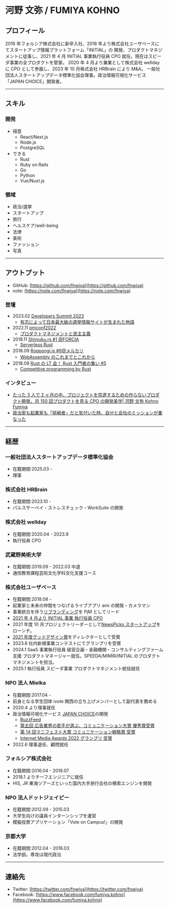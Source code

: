 # 河野 文弥 / FUMIYA KOHNO

## プロフィール

2016 年フォルシア株式会社に新卒入社、2018 年より株式会社ユーザベースにてスタートアップ情報プラットフォーム「INITIAL」の 開発、プロダクトマネジメントに従事し、2021 年 4 月 INITIAL 事業執行役員 CPO 就任。現在はスピーダ事業の全プロダクトを管掌。 2020 年 4 月より兼業として株式会社 wellday に CPO として参画し、2023 年 10 月株式会社 HRBrain により M&A。
一般社団法人スタートアップデータ標準化協会理事。政治情報可視化サービス「JAPAN CHOICE」開発者。

---

## スキル

### 開発

- 得意
  - React/Next.js
  - Node.js
  - PostgreSQL
- できる
  - Rust
  - Ruby on Rails
  - Go
  - Python
  - Vue/Nuxt.js

### 領域

- 政治/選挙
- スタートアップ
- 旅行
- ヘルスケア/well-being
- 法律
- 美術
- ファッション
- 写真

---

## アウトプット

- GitHub: [https://github.com/fnwiya](https://github.com/fnwiya)
- note: [https://note.com/fnwiya](https://note.com/fnwiya)

### 登壇

- 2023.02 [Developers Summit 2023](https://event.shoeisha.jp/devsumi/20230209/session/4178)
  - [有志によって日本最大級の選挙情報サイトが生まれた物語](https://docs.google.com/presentation/d/1CrpdaUslHJ04H6h89MnE6uIknmeinmzup6GvvLNpqAE/edit?usp=sharing)
- 2022.11 [pmconf2022](https://2022.pmconf.jp/session/NXN1Du4s)
  - [プロダクトマネジメントと民主主義](https://speakerdeck.com/fnwiya/20221102-pmconf-b1-hurotakutomanesimentotomin-zhu-zhu-yi)
- 2018.11 [Shinjuku.rs #1 @FORCIA](https://forcia.connpass.com/event/105485/)
  - [Serverless Rust](https://speakerdeck.com/fnwiya/serverless-rust)
- 2018.09 [Roppongi.js #6@メルカリ](https://roppongi-js.connpass.com/event/98983/)
  - [WebAssembly のこれまでとこれから](https://speakerdeck.com/fnwiya/webassembly-future)
- 2018.09 [Rust の LT 会！ Rust 入門者の集い #5](https://rust.connpass.com/event/92821/)
  - [Competitive programming by Rust](https://speakerdeck.com/fnwiya/competitive-programming-by-rust)

### インタビュー

- [たった 3 人で 2 ヶ月の中、プロジェクトを完遂するための作らないプロダクト開発。月 150 回プロダクトを見る CPO の開発美学| 河野 文弥 Kohno Fumiya](https://note.com/boulder2019/n/ndf7f7413fb69)
- [政治家も起業家も「挑戦者」だと気付いた時、自分と会社のミッションが重なった](https://www.wantedly.com/companies/uzabase-inc/post_articles/182190)

---

## 経歴

### 一般社団法人スタートアップデータ標準化協会

- 在籍期間:2025.03 -
- 理事

### 株式会社 HRBrain

- 在籍期間:2023.10 -
- パルスサーベイ・ストレスチェック・WorkSuite の開発

### 株式会社 wellday

- 在籍期間:2020.04 - 2023.9
- 執行役員 CPO

### 武蔵野美術大学

- 在籍期間:2019.09 - 2022.03 中退
- 通信教育課程芸術文化学科文化支援コース

### 株式会社ユーザベース

- 在籍期間:2018.08 -
- 起業家と未来の仲間をつなげるライブアプリ ami の開発・カメラマン
- 事業統合を伴う[リブランディング](https://www.uzabase.com/jp/news/initial-release/)を PjM としてリード
- [2021 年 4 月より INITIAL 事業 執行役員 CPO](https://www.uzabase.com/jp/news/uzabase-forcas-initial-new-leaders/)
- 2021 年度 10 月プロジェクトリーダーとして[NewsPicks スタートアップ](https://www.uzabase.com/jp/news/newspicksstartup/)をローンチ。
- [2021 年度グッドデザイン賞](https://www.uzabase.com/jp/news/initial-gooddesign-award-2021/)をディレクターとして受賞
- 2023.8 社内新規事業コンテストにてグランプリを受賞
- 2024.1 SaaS 事業執行役員 経営企画・金融機関・コンサルティングファーム支援 プロダクトマネージャー就任。SPEEDA/MIMIR/INITIAL のプロダクトマネジメントを担当。
- 2025.1 執行役員 スピーダ事業 プロダクトマネジメント統括就任

### NPO 法人 Mielka

- 在籍期間:2017.04 -
- 前身となる学生団体 ivote 関西の立ち上げメンバーとして副代表を務める
- 2020.4 より理事就任
- 政治情報可視化サービス [JAPAN CHOICE](http://japanchoice.jp/)の開発
  - [BuzzFeed](https://www.buzzfeed.com/jp/harunayamazaki/japan-choice)
  - [第五回 広告業界の若手が選ぶ、コミュニケーション大賞 優秀賞受賞](http://www.jaaa.ne.jp/wp-content/uploads/2018/04/5603d76ba848cb962fb260253f8e7925.pdf)
  - [第 14 回マニフェスト大賞 コミュニケーション戦略賞 受賞](http://www.local-manifesto.jp/manifestoaward/docs/2019100300024/)
  - [Internet Media Awards 2022 グランプリ 受賞](https://jima.media/ima2022/list-of-awards/)
- 2022.6 理事退任、顧問就任

### フォルシア株式会社

- 在籍期間:2016.04 - 2018.07
- 2018.1 よりチーフエンジニアに就任
- HIS, JR 東海ツアーズといった国内大手旅行会社の検索エンジンを開発

### NPO 法人ドットジェイピー

- 在籍期間:2012.09 - 2015.03
- 大学生向けの議員インターンシップを運営
- 模擬投票アプリケーション「Vote on Campus!」の開発

### 京都大学

- 在籍期間:2012.04 - 2016.03
- 法学部。専攻は現代政治

---

## 連絡先

- Twitter: [https://twitter.com/fnwiya](https://twitter.com/fnwiya)
- Facebook: [https://www.facebook.com/fumiya.kohno](https://www.facebook.com/fumiya.kohno)
